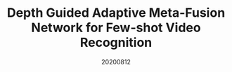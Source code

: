 ---
title: "Depth Guided Adaptive Meta-Fusion Network for Few-shot Video Recognition"
date: 20200812
category: "vision"
author_list: "Yuqian Fu*, Li Zhang*, Junke Wang, Yanwei Fu, Yu-Gang Jiang"
pub_in: "ACM MM 2020"
oral: " (Oral)"
pdf_url: "https://arxiv.org/abs/2010.09982"
---